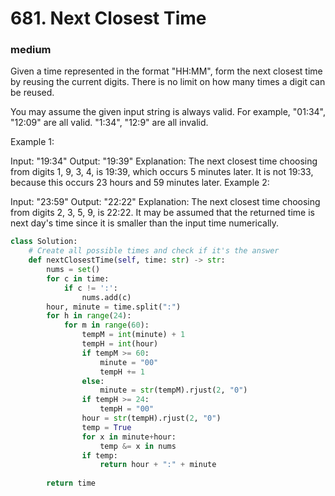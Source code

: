 # 681. Next Closest Time
### medium
Given a time represented in the format "HH:MM", form the next closest time by reusing the current digits. There is no limit on how many times a digit can be reused.

You may assume the given input string is always valid. For example, "01:34", "12:09" are all valid. "1:34", "12:9" are all invalid.

Example 1:

Input: "19:34"
Output: "19:39"
Explanation: The next closest time choosing from digits 1, 9, 3, 4, is 19:39, which occurs 5 minutes later.  It is not 19:33, because this occurs 23 hours and 59 minutes later.
Example 2:

Input: "23:59"
Output: "22:22"
Explanation: The next closest time choosing from digits 2, 3, 5, 9, is 22:22. It may be assumed that the returned time is next day's time since it is smaller than the input time numerically.


```python
class Solution:
    # Create all possible times and check if it's the answer
    def nextClosestTime(self, time: str) -> str:
        nums = set()
        for c in time:
            if c != ':':
                nums.add(c)
        hour, minute = time.split(":")
        for h in range(24):
            for m in range(60):
                tempM = int(minute) + 1
                tempH = int(hour)
                if tempM >= 60:
                    minute = "00"
                    tempH += 1
                else:
                    minute = str(tempM).rjust(2, "0")
                if tempH >= 24:
                    tempH = "00"
                hour = str(tempH).rjust(2, "0")
                temp = True
                for x in minute+hour:
                    temp &= x in nums
                if temp:
                    return hour + ":" + minute
                
        return time
            
```
